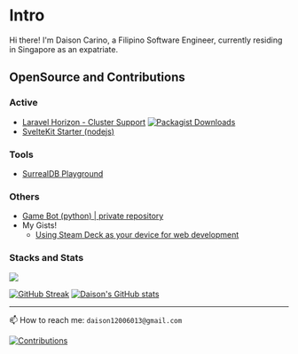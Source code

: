 # Intro

Hi there! I'm Daison Carino, a Filipino Software Engineer, currently residing in Singapore as an expatriate.

## OpenSource and Contributions

### Active

  - [Laravel Horizon - Cluster Support](https://github.com/daison12006013/laravel-horizon-cluster) [![Packagist Downloads](https://img.shields.io/packagist/dt/daison/laravel-horizon-cluster)](https://packagist.org/packages/daison/laravel-horizon-cluster/stats)
  - [SvelteKit Starter (nodejs)](https://github.com/daison12006013/sveltekit-starter)

### Tools
  - [SurrealDB Playground](https://surrealdb.daisoncarino.com)

### Others

  - [Game Bot (python) | private repository](https://github.com/daison12006013/pybot-rox)
  - My Gists!
    - [Using Steam Deck as your device for web development](https://gist.github.com/daison12006013/c192e5c017262c90513dffcdd16339c4)

### Stacks and Stats

![](https://skillicons.dev/icons?i=laravel,go,nodejs,svelte,vuejs,react,jquery,angular,aws)

[![GitHub Streak](https://streak-stats.demolab.com?user=daison12006013&theme=swift&hide_border=true&border_radius=10&date_format=j%20M%5B%20Y%5D&card_width=200&hide_current_streak=true&hide_longest_streak=true)](https://github.com/daison12006013) [![Daison's GitHub stats](https://github-readme-stats.vercel.app/api?username=daison12006013&show_icons=true)](https://github.com/daison12006013)

---

📫 How to reach me: `daison12006013@gmail.com`

[![Contributions](https://komarev.com/ghpvc/?username=daison12006013&color=green)](https://github.com/daison12006013)
